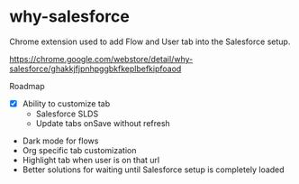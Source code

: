 # why-salesforce
Chrome extension used to add Flow and User tab into the Salesforce setup. 

https://chrome.google.com/webstore/detail/why-salesforce/ghakkjfjpnhpggbkfkeplbefkipfoaod

Roadmap
- [x] Ability to customize tab
    - Salesforce SLDS
    - Update tabs onSave without refresh 
- Dark mode for flows
- Org specific tab customization
- Highlight tab when user is on that url
- Better solutions for waiting until Salesforce setup is completely loaded
